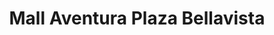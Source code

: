 ---
title: "Mall Aventura Plaza Bellavista"
url: /callao/mall-aventura-plaza-bellavista/
shop: centro comercial
---